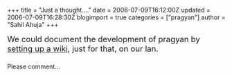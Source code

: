 +++
title = "Just a thought...."
date = 2006-07-09T16:12:00Z
updated = 2006-07-09T16:28:30Z
blogimport = true 
categories = ["pragyan"]
author = "Sahil Ahuja"
+++

<span style="font-size:130%;">We could document the development of pragyan by <a href="http://en.wikibooks.org/wiki/Wiki_Science:How_to_start_a_Wiki">setting up a wiki</a>, just for that, on our lan.<br /><br /></span>Please comment...
